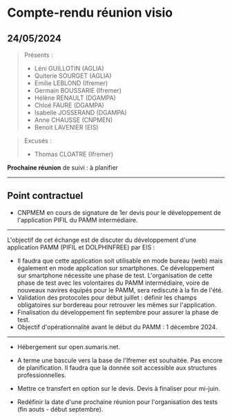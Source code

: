 # Compte-rendu réunion visio
## 24/05/2024

> Présents :
>
> - Léni GUILLOTIN (AGLIA)
> - Quiterie SOURGET (AGLIA)
> - Emilie LEBLOND (Ifremer)
> - Germain BOUSSARIE (Ifremer)
> - Hélène RENAULT (DGAMPA)
> - Chloé FAURE (DGAMPA)
> - Isabelle JOSSERAND (DGAMPA)
> - Anne CHAUSSE (CNPMEN)
> - Benoit LAVENIER (EIS)

> Excusés :
> - Thomas CLOATRE (Ifremer)

**Prochaine réunion** de suivi : à planifier

---

## Point contractuel
- CNPMEM en cours de signature de 1er devis pour le développement de l'application PIFIL du PAMM intermédiaire.

---

L'objectif de cet échange est de discuter du développement d'une application PAMM (PIFIL et DOLPHINFREE) par EIS :
- Il faudra que cette application soit utilisable en mode bureau (web) mais également en mode application sur smartphones. Ce développement sur smartphone nécessite une phase de test. L'organisation de cette phase de test avec les volontaires du PAMM intermédiaire, voire de nouveaux navires équipés pour le PAMM, sera rediscuté à la fin de l'été.
- Validation des protocoles pour début juillet : définir les champs obligatoires sur bordereau pour retrouver les mêmes sur l'application.
- Finalisation du développement fin septembre pour assurer la phase de test.
- Objectif d'opérationnalité avant le début du PAMM : 1 décembre 2024.

---

- Hébergement sur open.sumaris.net.
- A terme une bascule vers la base de l'Ifremer est souhaitée. Pas encore de planification. Il faudra que la donnée soit accessible aux structures professionnelles.
- Mettre ce transfert en option sur le devis. Devis à finaliser pour mi-juin.

- Redéfinir la date d'une prochaine réunion pour l'organisation des tests (fin aouts - début septembre).